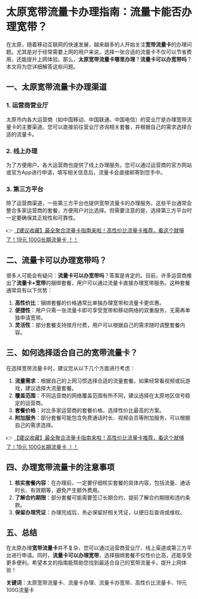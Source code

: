 # 太原宽带流量卡办理指南：流量卡能否办理宽带？

在太原，随着移动互联网的快速发展，越来越多的人开始关注**宽带流量卡**的办理问题。尤其是对于经常需要上网的用户来说，选择一张合适的流量卡不仅可以节省费用，还能提升上网体验。那么，**太原宽带流量卡哪里办理**？**流量卡可以办宽带吗**？本文将为您详细解答这些问题。

## 一、太原宽带流量卡办理渠道

### 1. 运营商营业厅
太原市内各大运营商（如中国移动、中国联通、中国电信）的营业厅是办理宽带流量卡的主要渠道。您可以直接前往营业厅咨询相关套餐，并根据自己的需求选择合适的流量卡。

### 2. 线上办理
为了方便用户，各大运营商也提供了线上办理服务。您可以通过运营商的官方网站或官方App进行申请，填写相关信息后，流量卡会直接邮寄到您手中。

### 3. 第三方平台
除了运营商渠道，一些第三方平台也提供宽带流量卡的办理服务。这些平台通常会整合多家运营商的套餐，方便用户对比选择。但需要注意的是，选择第三方平台时一定要确保其正规性和可靠性。

👉 [【建议收藏】最全聚合流量卡指南来啦！高性价比流量卡推荐，看这个就够了！19元 100G长期流量卡 ！！](https://bit.ly/Liuliangka)

## 二、流量卡可以办理宽带吗？

很多人可能会有疑问：**流量卡可以办宽带吗**？答案是肯定的。目前，许多运营商推出了**流量卡+宽带**的捆绑套餐，用户可以通过流量卡直接办理宽带服务。这种套餐通常具有以下优势：

1. **高性价比**：捆绑套餐的价格通常比单独办理宽带和流量卡更优惠。
2. **便捷性**：用户只需一张流量卡即可享受宽带和移动网络的双重服务，无需再单独申请宽带。
3. **灵活性**：部分套餐支持按月付费，用户可以根据自己的需求随时调整套餐内容。

## 三、如何选择适合自己的宽带流量卡？

在选择宽带流量卡时，建议您从以下几个方面进行考虑：

1. **流量需求**：根据自己的上网习惯选择合适的流量套餐。如果经常看视频或玩游戏，建议选择大流量套餐。
2. **覆盖范围**：不同运营商的网络覆盖范围有所不同，建议选择在太原地区信号稳定的运营商。
3. **套餐价格**：对比多家运营商的套餐价格，选择性价比最高的方案。
4. **附加服务**：部分套餐可能包含免费通话时长、视频会员等附加服务，可以根据自己的需求选择。

👉 [【建议收藏】最全聚合流量卡指南来啦！高性价比流量卡推荐，看这个就够了！19元 100G长期流量卡 ！！](https://bit.ly/Liuliangka)

## 四、办理宽带流量卡的注意事项

1. **核实套餐内容**：在办理前，一定要仔细核实套餐的具体内容，包括流量、通话时长、有效期等，避免产生额外费用。
2. **了解合约期限**：部分套餐可能需要签订长期合约，提前了解合约期限和违约条款。
3. **保留办理凭证**：办理完成后，务必保留好相关凭证，以便日后查询或维权。

## 五、总结

在太原办理**宽带流量卡**并不复杂，您可以通过运营商营业厅、线上渠道或第三方平台进行申请。同时，**流量卡可以办理宽带**，选择捆绑套餐不仅性价比高，还能享受更多便利。希望本文的指南能帮助您找到最适合自己的宽带流量卡，提升上网体验！

**关键词**：太原宽带流量卡、流量卡办理、流量卡办宽带、高性价比流量卡、19元 100G流量卡